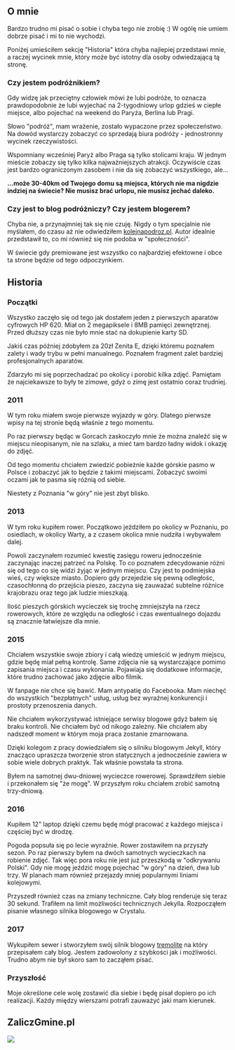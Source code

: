 [kolej_na_podroz]: http://kolejnapodroz.pl/blogu/


## O mnie

Bardzo trudno mi pisać o sobie i chyba tego nie zrobię :) W ogólę nie umiem
dobrze pisać i mi to nie wychodzi.

Poniżej umieściłem sekcję "Historia" która chyba najlepiej przedstawi mnie,
a raczej wycinek mnie, który może być istotny dla osoby odwiedzającą tą stronę.

### Czy jestem podróżnikiem?

Gdy widzę jak przeciętny człowiek mówi że lubi podróże, to oznacza prawdopodobnie
że lubi wyjechać na 2-tygodniowy urlop gdzieś w ciepłe miejsce, albo pojechać
na weekend do Paryża, Berlina lub Pragi.

Słowo "podróż", mam wrażenie, zostało wypaczone przez społeczeństwo.
Na dowód wystarczy zobaczyć co sprzedają biura podróży -
jednostronny wycinek rzeczywistości.

Wspomniany wcześniej Paryż albo Praga są tylko stolicami kraju. W jednym mieście
zobaczy się tylko kilka najważniejszych atrakcji.
Oczywiście czas jest bardzo ograniczonym zasobem i nie da się
zobaczyć wszystkiego, ale...

**...może 30-40km od Twojego domu są miejsca, których
nie ma nigdzie indziej na świecie? Nie musisz brać urlopu, nie musisz jechać
daleko.**

### Czy jest to blog podróżniczy? Czy jestem blogerem?

Chyba nie, a przynajmniej tak się nie czuję. Nigdy o tym specjalnie nie myślałem,
do czasu aż nie odwiedziłem [kolejnapodroz.pl][kolej_na_podroz]. Autor
idealnie przedstawił to, co mi również się nie podoba w "społeczności".

W świecie gdy premiowane jest wszystko co najbardziej efektowne i obce ta
strone będzie od tego odpoczynkiem.


## Historia

### Początki

Wszystko zaczęło się od tego jak dostałem jeden z pierwszych aparatów cyfrowych
HP 620. Miał on 2 megapiksele i 8MB pamięci zewnętrznej. Przed dłuższy czas
nie było mnie stać na dokupienie karty SD.

Jakiś czas później zdobyłem za 20zł Zenita E, dzięki któremu poznałem
zalety i wady trybu w pełni manualnego.
Poznałem fragment zalet bardziej profesjonalnych aparatów.

Zdarzyło mi się poprzechadzać po okolicy i porobić kilka zdjęć. Pamiętam
że najciekawsze to były te zimowe, gdyż o zimę jest ostatnio coraz trudniej.

### 2011

W tym roku miałem swoje pierwsze wyjazdy w góry. Dlatego pierwsze wpisy
na tej stronie będą właśnie z tego momentu.

Po raz pierwszy będąc w Gorcach zaskoczyło mnie że można znaleźć się w miejscu
nieopisanym, nie na szlaku, a mieć tam bardzo ładny widok i okazję do zdjęć.

Od tego momentu chciałem zwiedzić pobieżnie każde górskie pasmo w Polsce
i zobaczyć jak to będzie z takimi miejscami. Zobaczyć swoimi oczami
jak te pasma się różnią od siebie.

Niestety z Poznania "w góry" nie jest zbyt blisko.

### 2013

W tym roku kupiłem rower. Początkowo jeździłem po okolicy w Poznaniu,
po osiedlach, w okolicy Warty, a z czasem okolica mnie nudziła i wybywałem
dalej.

Powoli zaczynałem rozumieć kwestię zasięgu roweru jednocześnie zaczynając inaczej
patrzeć na Polskę. To co poznałem zdecydowanie różni się od tego co
się widzi żyjąc w jednym miejscu. Czy jest to podmiejska wieś, czy większe
miasto. Dopiero gdy przejedzie się pewną odległośc, czasochłonną do
przejścia pieszo, zaczyna się zauważać subtelne różnice krajobrazu oraz
tego jak ludzie mieszkają.

Ilość pieszych górskich wycieczek się trochę zmniejszyła na rzecz rowerowych,
które ze względu na odległość i czas ewentualnego dojazdu są znacznie
łatwiejsze dla mnie.

### 2015

Chciałem wszystkie swoje zbiory i całą wiedzę umieścić w jednym miejscu, gdzie
będę miał pełną kontrolę. Same zdjęcia nie są wystarczające pomimo zapisania
miejsca i czasu wykonania. Pojawiaja się dodatkowe informacje, które trudno
zachować jako zdjęcie albo filmik.

W fanpage nie chce się bawić. Mam antypatię do Facebooka. Mam niechęć do
wszystkich "bezpłatnych" usług, usług bez wyraźnej konkurencji i prostoty
przenoszenia danych.

Nie chciałem wykorzystywać istniejące serwisy blogowe gdyż bałem się braku
kontroli. Nie chciałem być od nikogo zależny. Nie chciałem aby nadszedł
moment w którym moja praca zostanie zmarnowana.

Dzięki kolegom z pracy dowiedziałem się o silniku blogowym Jekyll, który
znacząco upraszcza tworzenie stron statycznych a jednocześnie zawiera
w sobie wiele dobrych praktyk. Tak właśnie powstała ta strona.

Byłem na samotnej dwu-dniowej wycieczce rowerowej. Sprawdziłem siebie i
przekonałem się "że mogę". W przyszłym roku chciałem zrobić samotną trzy-dniową.

### 2016

Kupiłem 12" laptop dzięki czemu będę mógł pracować z każdego miejsca i częściej
być w drodzę.

Pogoda popsuła się po lecie wyraźnie. Rower zostawiłem na przyszły sezon.
Po raz pierwszy byłem na dwóch samotnych wycieczkach na robienie zdjęć.
Tak więc pora roku nie jest już przeszkodą w "odkrywaniu Polski". Gdy
nie mogę jeździć mogę pojechać "w góry" na dzień, dwa lub trzy.
W planach mam również przejazdy mniej popularnymi liniami kolejowymi.

Przyszedł również czas na zmiany techniczne.
Cały blog renderuje się teraz 30 sekund. Trafiłem na limit możliwości
technicznych Jekylla. Rozpocząłem pisanie własnego silnika blogowego w Crystalu.

### 2017

Wykupiłem sewer i stworzyłem swój silnik blogowy [tremolite](https://github.com/akwiatkowski/tremolite)
na który przepisałem cały blog. Jestem zadowolony z szybkości jak i możliwości.
Trudno abym nie był skoro sam to zacząłem pisać.

### Przyszłość

Moje określone cele wolę zostawić dla siebie i będę pisał dopiero po ich
realizacji. Każdy między wierszami potrafi zauważyć jaki mam kierunek.

## ZaliczGmine.pl

<a href="http://zaliczgmine.pl/users/view/1531" target="_blank"> <img src="http://zaliczgmine.pl/img/maps/map-1531-s.png" border="0" /> </a>
